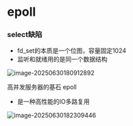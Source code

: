 # epoll

### select缺陷

- fd_set的本质是一个位图，容量固定1024
- 监听和就绪用的是同一个数据结构



![image-20250630180912892](C:\Users\LIYUFENG\AppData\Roaming\Typora\typora-user-images\image-20250630180912892.png)



高并发服务器的基石 epoll

- 是一种高性能的IO多路复用

![image-20250630182309446](C:\Users\LIYUFENG\AppData\Roaming\Typora\typora-user-images\image-20250630182309446.png)